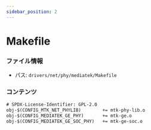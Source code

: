 ```yaml
---
sidebar_position: 2
---
```

# Makefile

### ファイル情報

- パス: `drivers/net/phy/mediatek/Makefile`

### コンテンツ

```txt
# SPDX-License-Identifier: GPL-2.0
obj-$(CONFIG_MTK_NET_PHYLIB)		+= mtk-phy-lib.o
obj-$(CONFIG_MEDIATEK_GE_PHY)		+= mtk-ge.o
obj-$(CONFIG_MEDIATEK_GE_SOC_PHY)	+= mtk-ge-soc.o

```
